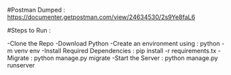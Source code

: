 #Postman Dumped : https://documenter.getpostman.com/view/24634530/2s9Ye8faL6

#Steps to Run : 

-Clone the Repo
-Download Python
-Create an environment using : python -m venv env
-Install Required Dependencies : pip install -r requirements.tx
-Migrate : python manage.py migrate
-Start the Server : python manage.py runserver

